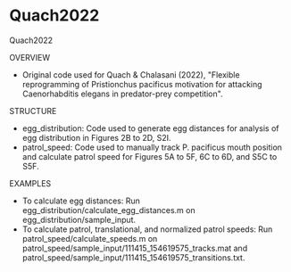 # Quach2022

Quach2022

OVERVIEW 
- Original code used for Quach & Chalasani (2022), "Flexible reprogramming of Pristionchus pacificus motivation for attacking Caenorhabditis elegans in predator-prey competition".

STRUCTURE
- egg_distribution: Code used to generate egg distances for analysis of egg distribution in Figures 2B to 2D, S2I.
- patrol_speed: Code used to manually track P. pacificus mouth position and calculate patrol speed for Figures 5A to 5F, 6C to 6D, and S5C to S5F.

EXAMPLES
- To calculate egg distances: Run egg_distribution/calculate_egg_distances.m on egg_distribution/sample_input.
- To calculate patrol, translational, and normalized patrol speeds: Run patrol_speed/calculate_speeds.m on patrol_speed/sample_input/111415_154619575_tracks.mat and patrol_speed/sample_input/111415_154619575_transitions.txt.

